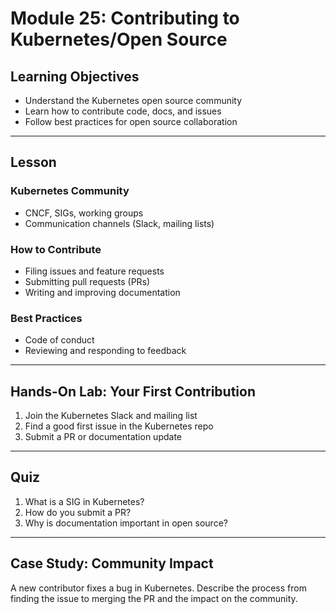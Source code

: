 # Module 25: Contributing to Kubernetes/Open Source

## Learning Objectives
- Understand the Kubernetes open source community
- Learn how to contribute code, docs, and issues
- Follow best practices for open source collaboration

---

## Lesson

### Kubernetes Community
- CNCF, SIGs, working groups
- Communication channels (Slack, mailing lists)

### How to Contribute
- Filing issues and feature requests
- Submitting pull requests (PRs)
- Writing and improving documentation

### Best Practices
- Code of conduct
- Reviewing and responding to feedback

---

## Hands-On Lab: Your First Contribution
1. Join the Kubernetes Slack and mailing list
2. Find a good first issue in the Kubernetes repo
3. Submit a PR or documentation update

---

## Quiz
1. What is a SIG in Kubernetes?
2. How do you submit a PR?
3. Why is documentation important in open source?

---

## Case Study: Community Impact
A new contributor fixes a bug in Kubernetes. Describe the process from finding the issue to merging the PR and the impact on the community.